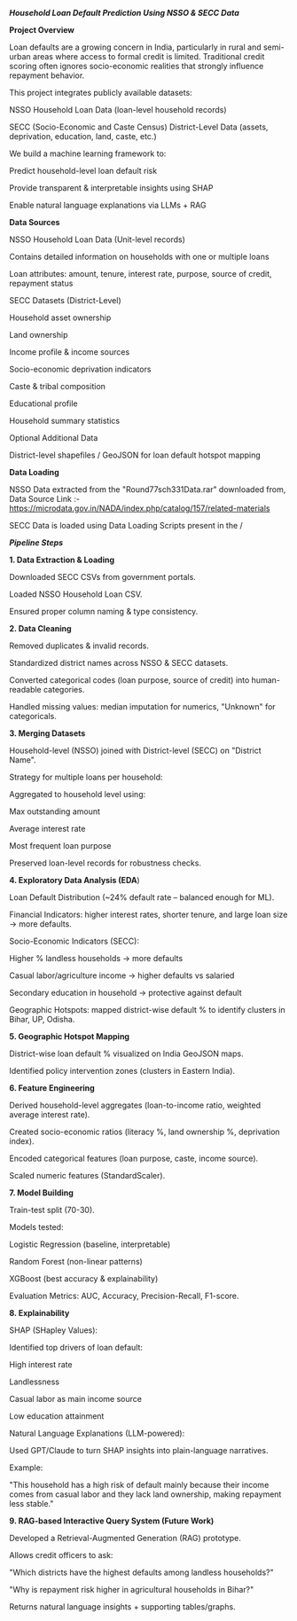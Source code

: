 
***Household Loan Default Prediction Using NSSO & SECC Data***

**Project Overview**

Loan defaults are a growing concern in India, particularly in rural and semi-urban areas where access to formal credit is limited. Traditional credit scoring often ignores socio-economic realities that strongly influence repayment behavior.

This project integrates publicly available datasets:

NSSO Household Loan Data (loan-level household records)

SECC (Socio-Economic and Caste Census) District-Level Data (assets, deprivation, education, land, caste, etc.)

We build a machine learning framework to:

Predict household-level loan default risk

Provide transparent & interpretable insights using SHAP

Enable natural language explanations via LLMs + RAG

**Data Sources**

NSSO Household Loan Data (Unit-level records)

Contains detailed information on households with one or multiple loans

Loan attributes: amount, tenure, interest rate, purpose, source of credit, repayment status

SECC Datasets (District-Level)

Household asset ownership

Land ownership

Income profile & income sources

Socio-economic deprivation indicators

Caste & tribal composition

Educational profile

Household summary statistics

Optional Additional Data

District-level shapefiles / GeoJSON for loan default hotspot mapping

**Data Loading**

NSSO Data extracted from the "Round77sch331Data.rar" downloaded from,
Data Source Link :- https://microdata.gov.in/NADA/index.php/catalog/157/related-materials

SECC Data is loaded using Data Loading Scripts present in the /

***Pipeline Steps***

**1. Data Extraction & Loading**

Downloaded SECC CSVs from government portals.

Loaded NSSO Household Loan CSV.

Ensured proper column naming & type consistency.

**2. Data Cleaning**

Removed duplicates & invalid records.

Standardized district names across NSSO & SECC datasets.

Converted categorical codes (loan purpose, source of credit) into human-readable categories.

Handled missing values: median imputation for numerics, "Unknown" for categoricals.

**3. Merging Datasets**

Household-level (NSSO) joined with District-level (SECC) on "District Name".

Strategy for multiple loans per household:

Aggregated to household level using:

Max outstanding amount

Average interest rate

Most frequent loan purpose

Preserved loan-level records for robustness checks.

**4. Exploratory Data Analysis (EDA**)

Loan Default Distribution (~24% default rate – balanced enough for ML).

Financial Indicators: higher interest rates, shorter tenure, and large loan size → more defaults.

Socio-Economic Indicators (SECC):

Higher % landless households → more defaults

Casual labor/agriculture income → higher defaults vs salaried

Secondary education in household → protective against default

Geographic Hotspots: mapped district-wise default % to identify clusters in Bihar, UP, Odisha.

**5. Geographic Hotspot Mapping**

District-wise loan default % visualized on India GeoJSON maps.

Identified policy intervention zones (clusters in Eastern India).

**6. Feature Engineering**

Derived household-level aggregates (loan-to-income ratio, weighted average interest rate).

Created socio-economic ratios (literacy %, land ownership %, deprivation index).

Encoded categorical features (loan purpose, caste, income source).

Scaled numeric features (StandardScaler).

**7. Model Building**

Train-test split (70-30).

Models tested:

Logistic Regression (baseline, interpretable)

Random Forest (non-linear patterns)

XGBoost (best accuracy & explainability)

Evaluation Metrics: AUC, Accuracy, Precision-Recall, F1-score.

**8. Explainability**

SHAP (SHapley Values):

Identified top drivers of loan default:

High interest rate

Landlessness

Casual labor as main income source

Low education attainment

Natural Language Explanations (LLM-powered):

Used GPT/Claude to turn SHAP insights into plain-language narratives.

Example:

"This household has a high risk of default mainly because their income comes from casual labor and they lack land ownership, making repayment less stable."

**9. RAG-based Interactive Query System (Future Work)**

Developed a Retrieval-Augmented Generation (RAG) prototype.

Allows credit officers to ask:

"Which districts have the highest defaults among landless households?"

"Why is repayment risk higher in agricultural households in Bihar?"

Returns natural language insights + supporting tables/graphs.

